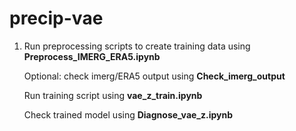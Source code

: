 # precip-vae
<ol>
  <li> Run preprocessing scripts to create training data using <strong>Preprocess_IMERG_ERA5.ipynb</strong> </li>
</ol>
    <ol> Optional: check imerg/ERA5 output using <strong>Check_imerg_output</strong> </ol>
  </li>
  <ol> Run training script using <strong>vae_z_train.ipynb</strong></ol>
  <ol> Check trained model using <strong> Diagnose_vae_z.ipynb </strong> </ol>
</li>
